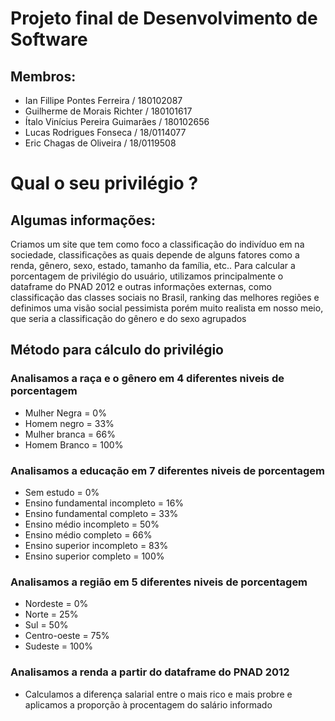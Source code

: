 # Projeto final de Desenvolvimento de Software

## Membros:

- Ian Fillipe Pontes Ferreira / 180102087
- Guilherme de Morais Richter / 180101617
- Ítalo Vinícius Pereira Guimarães / 180102656
- Lucas Rodrigues Fonseca / 18/0114077
- Eric Chagas de Oliveira / 18/0119508

# Qual o seu privilégio ?

## Algumas informações:
Criamos um site que tem como foco a classificação do indivíduo em na sociedade, classificações as quais depende de alguns fatores como a renda, gênero, sexo, estado, tamanho da família, etc..
Para calcular a porcentagem de privilégio do usuário, utilizamos principalmente o dataframe do PNAD 2012 e outras informações externas, como classificação das classes sociais no Brasil, ranking das melhores regiões e definimos uma visão social pessimista porém muito realista em nosso meio, que seria a classificação do gênero e do sexo agrupados

## Método para cálculo do privilégio
### Analisamos a raça e o gênero em 4 diferentes niveis de porcentagem

- Mulher Negra = 0%
- Homem negro = 33%
- Mulher branca = 66%
- Homem Branco = 100%

### Analisamos a educação em 7 diferentes niveis de porcentagem

- Sem estudo = 0%
- Ensino fundamental incompleto = 16%
- Ensino fundamental completo = 33%
- Ensino médio incompleto = 50%
- Ensino médio completo = 66%
- Ensino superior incompleto = 83%
- Ensino superior completo = 100%

### Analisamos a região em 5 diferentes niveis de porcentagem
- Nordeste = 0%
- Norte = 25%
- Sul = 50%
- Centro-oeste = 75%
- Sudeste = 100%

### Analisamos a renda a partir do dataframe do PNAD 2012
- Calculamos a diferença salarial entre o mais rico e mais probre e aplicamos a proporção à procentagem do salário informado



